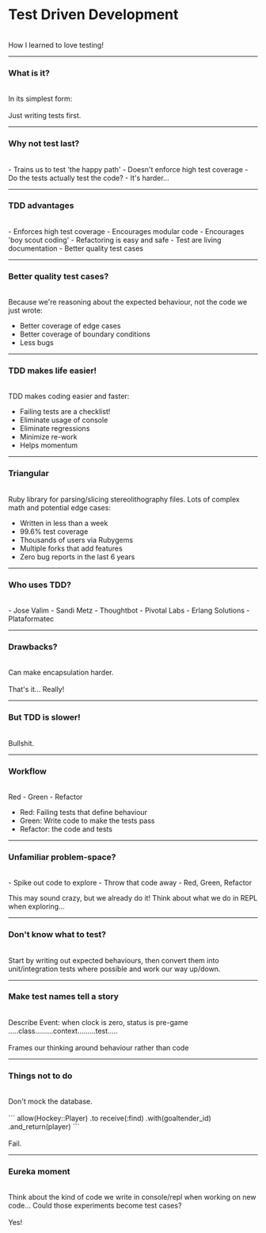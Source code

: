 # Test Driven Development
<br>
<span class="aside">How I learned to love testing!</span>

---

### What is it?
<br>
In its simplest form:
<br>
<br>
Just writing tests first.

---

### Why not test last?
<br>
- Trains us to test 'the happy path'
- Doesn't enforce high test coverage
- Do the tests actually test the code?
- It's harder...

---

### TDD advantages
<br>
- Enforces high test coverage
- Encourages modular code
- Encourages 'boy scout coding'
- Refactoring is easy and safe
- Test are living documentation
- Better quality test cases

---

### Better quality test cases?
<br>
Because we're reasoning about the expected behaviour, not the code we just wrote:

- Better coverage of edge cases
- Better coverage of boundary conditions
- Less bugs

---

### TDD makes life easier!
<br>
TDD makes coding easier and faster:

- Failing tests are a checklist!
- Eliminate usage of console
- Eliminate regressions
- Minimize re-work
- Helps momentum

---

### Triangular
<br>
Ruby library for parsing/slicing stereolithography files. Lots of complex math and potential edge cases:

- Written in less than a week
- 99.6% test coverage
- Thousands of users via Rubygems
- Multiple forks that add features
- Zero bug reports in the last 6 years

---

### Who uses TDD?
<br>
- Jose Valim
- Sandi Metz
- Thoughtbot
- Pivotal Labs
- Erlang Solutions
- Plataformatec

---

### Drawbacks?
<br>
Can make encapsulation harder.
<br>
<br>
That's it... Really!

---

### But TDD is slower!
<br>
Bullshit.

---

### Workflow
<br>
Red  -  Green  -  Refactor

- Red: Failing tests that define behaviour
- Green: Write code to make the tests pass
- Refactor: the code and tests

---

### Unfamiliar problem-space?
<br>
- Spike out code to explore
- Throw that code away
- Red, Green, Refactor

This may sound crazy, but we already do it! Think about what we do in REPL when exploring...

---

### Don't know what to test?
<br>
Start by writing out expected behaviours, then convert them into unit/integration tests where possible and work our way up/down.

---

### Make test names tell a story
<br>
Describe Event: when clock is zero, status is pre-game
.....class.........context.........test.....
<br>
<br>
Frames our thinking around behaviour rather than code

---

### Things not to do
<br>
Don't mock the database.
<br>
<br>
```
	allow(Hockey::Player)
      .to receive(:find)
      .with(goaltender_id)
      .and_return(player)
```
<br>
<br>
Fail.

---

### Eureka moment
<br>
Think about the kind of code we write in console/repl when working on new code... Could those experiments become test cases?
<br>
<br>
Yes!
